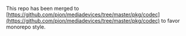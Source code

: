 This repo has been merged to [https://github.com/pion/mediadevices/tree/master/pkg/codec](https://github.com/pion/mediadevices/tree/master/pkg/codec) to favor monorepo style.

